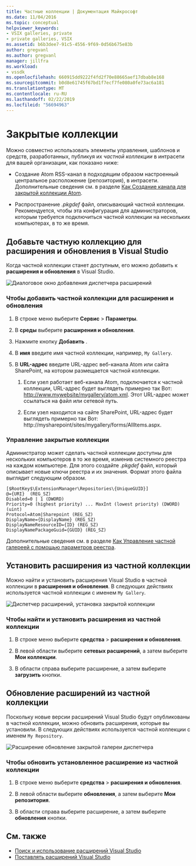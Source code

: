 ```yaml
---
title: Частные коллекции | Документация Майкрософт
ms.date: 11/04/2016
ms.topic: conceptual
helpviewer_keywords:
- VSIX galleries, private
- private galleries, VSIX
ms.assetid: b6b3dee7-91c5-4556-9f69-0d56b675e83b
author: gregvanl
ms.author: gregvanl
manager: jillfra
ms.workload:
- vssdk
ms.openlocfilehash: 660915dd9222f4fd2f70e88665aef17dbab8e168
ms.sourcegitcommit: b0d8e61745f67bd1f7ecf7fe080a0fe73ac6a181
ms.translationtype: MT
ms.contentlocale: ru-RU
ms.lasthandoff: 02/22/2019
ms.locfileid: "56694963"
---
```

# <a name="private-galleries"></a>Закрытые коллекции
Можно совместно использовать элементы управления, шаблонов и средств, разработанных, публикуя их *частной коллекции* в интрасети для вашей организации, как показано ниже:

-   Создание Atom RSS-канал в подходящим образом настроенный центральное расположение (репозитория), в интрасети. Дополнительные сведения см. в разделе [Как Создание канала для закрытой коллекции Atom](../extensibility/how-to-create-an-atom-feed-for-a-private-gallery.md).

-   Распространение *.pkgdef* файл, описывающий частной коллекции. Рекомендуется, чтобы эта конфигурация для администраторов, которым требуется подключиться частной коллекции на нескольких компьютерах, в то же время.

## <a name="add-a-private-gallery-to-extensions-and-updates-in-visual-studio"></a>Добавьте частную коллекцию для расширения и обновления в Visual Studio
 Когда частной коллекции станет доступным, его можно добавить к **расширения и обновления** в Visual Studio.

 ![Диалоговое окно добавления диспетчера расширений](../extensibility/media/em_adddialog.png "EM_AddDialog")

### <a name="to-add-a-private-gallery-to-extensions-and-updates"></a>Чтобы добавить частной коллекции для расширения и обновления

1.  В строке меню выберите **Сервис** > **Параметры**.

2.  В **среды** выберите **расширения и обновления**.

3.  Нажмите кнопку **Добавить** .

4.  В **имя** введите имя частной коллекции, например, `My Gallery`.

5.  В **URL-адрес** введите URL-адрес веб-канала Atom или сайта SharePoint, на котором размещается частной коллекции.

    1.  Если узел работает веб-канала Atom, подключается к частной коллекции, URL-адрес будет выглядеть примерно так Вот: http://www.mywebsite/mygallery/atom.xml.  Этот URL-адрес может ссылаться на файл или сетевой путь.

    2.  Если узел находится на сайте SharePoint, URL-адрес будет выглядеть примерно так Вот: http://mysharepoint/sites/mygallery/forms/AllItems.aspx.

### <a name="manage-private-galleries"></a>Управление закрытые коллекции
 Администратор может сделать частной коллекции доступны для нескольких компьютеров в то же время, изменив системного реестра на каждом компьютере. Для этого создайте *.pkgdef* файл, который описывает новые ключи реестра и их значения.  Формат этого файла выглядит следующим образом.

```
[$RootKey$\ExtensionManager\Repositories\{UniqueGUID}]
@={URI}  (REG_SZ)
Disabled=0 | 1 (DWORD)
Priority=0 (highest priority) ... MaxInt (lowest priority) (DWORD) (uint)
Protocol=Atom|Sharepoint (REG_SZ)
DisplayName={DisplayName} (REG_SZ)
DisplayNameResourceID={ID} (REG_SZ)
DisplayNamePackageGuid={GUID} (REG_SZ)

```

 Дополнительные сведения см. в разделе [Как Управление частной галереей с помощью параметров реестра](../extensibility/how-to-manage-a-private-gallery-by-using-registry-settings.md).

## <a name="install-extensions-from-a-private-gallery"></a>Установить расширения из частной коллекции
 Можно найти и установить расширения Visual Studio в частной коллекции в **расширения и обновления**. В следующих действиях используется частной коллекции с именем `My Gallery`.

 ![Диспетчер расширений, установка закрытой коллекции](../extensibility/media/em_.png "EM_")

### <a name="to-search-for-and-install-extensions-from-a-private-gallery"></a>Чтобы найти и установить расширения из частной коллекции

1.  В строке меню выберите **средства** > **расширения и обновления**.

2.  В левой области выберите **сетевых расширений**, а затем выберите **Мои коллекции**.

3.  В области справа выберите расширение, а затем выберите **загрузить** кнопки.

## <a name="update-extensions-from-a-private-gallery"></a>Обновление расширений из частной коллекции
 Поскольку новые версии расширений Visual Studio будут опубликованы в частной коллекции, можно обновить расширения, которые вы установили. В следующих действиях используется частной коллекции с именем `My Repository`.

 ![Расширение обновление закрытой галереи диспетчера](../extensibility/media/em_update.png "EM_Update")

### <a name="to-update-an-installed-extension-from-a-private-gallery"></a>Чтобы обновить установленное расширение из частной коллекции

1.  В строке меню выберите **средства** > **расширения и обновления**.

2.  В левой области выберите **обновления**, а затем выберите **Мои репозитория**.

3.  В области справа выберите расширение, а затем выберите **обновления** кнопки.

## <a name="see-also"></a>См. также
- [Поиск и использование расширений Visual Studio](../ide/finding-and-using-visual-studio-extensions.md)
- [Поставлять расширений Visual Studio](../extensibility/shipping-visual-studio-extensions.md)